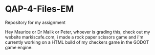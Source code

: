 # QAP-4-Files-EM
Repository for my assignment

Hey Maurice or Dr Malik or Peter, whoever is grading this, check out my website markiscafe.com, i made a rock paper scissors game and i'm currently working on a HTML build of my checkers game in the GODOT game engine.
